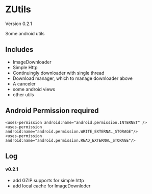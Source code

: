 ZUtils
======
Version 0.2.1

Some android utils

Includes
--------
* ImageDownloader
* Simple Http
* Continuingly downloader with single thread
* Download manager, which to manage downloader above
* A canceler
* some android views
* other utils


Android Permission required
-------------------
    <uses-permission android:name="android.permission.INTERNET" />
    <uses-permission android:name="android.permission.WRITE_EXTERNAL_STORAGE"/>
    <uses-permission android:name="android.permission.READ_EXTERNAL_STORAGE"/>


Log
---
#### v0.2.1

* add GZIP supports for simple http
* add local cache for ImageDownloder